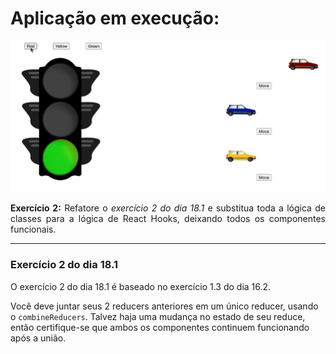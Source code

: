 # Aplicação em execução:

<img src="./animation.gif">

<p align="justify">
<strong>Exercício 2:</strong> Refatore o <i>exercício 2 do dia 18.1</i> e substitua toda a lógica de classes para a lógica de React Hooks, deixando todos os componentes funcionais.
</p>

---

### Exercício 2 do dia 18.1

O exercício 2 do dia 18.1 é baseado no exercício 1.3 do dia 16.2.

Você deve juntar seus 2 reducers anteriores em um único reducer, usando o `combineReducers`. Talvez haja uma mudança no estado de seu reduce, então certifique-se que ambos os componentes continuem funcionando após a união.
